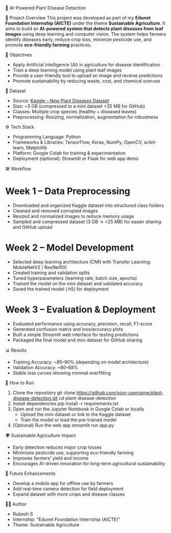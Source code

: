 🌱 AI-Powered Plant Disease Detection

📌 Project Overview
This project was developed as part of my **Edunet Foundation Internship (AICTE)** under the theme **Sustainable Agriculture**.
It aims to build an **AI-powered system that detects plant diseases from leaf images** using deep learning and computer vision.
The system helps farmers identify diseases early, reduce crop loss, minimize pesticide use, and promote **eco-friendly farming** practices.

🎯 Objectives
- Apply Artificial Intelligence (AI) in agriculture for disease identification
- Train a deep learning model using plant leaf images
- Provide a user-friendly tool to upload an image and receive predictions
- Promote sustainability by reducing waste, cost, and chemical overuse

📂 Dataset
- Source: [Kaggle – New Plant Diseases Dataset](https://www.kaggle.com/datasets/samirbhattarai/new-plant-diseases-dataset)
- Size: ~3 GB (compressed to a mini dataset <25 MB for GitHub)
- Classes: Multiple crop species (healthy + diseased leaves)
- Preprocessing: Resizing, normalization, augmentation for robustness

⚙️ Tech Stack
- Programming Language: Python
- Frameworks & Libraries: TensorFlow, Keras, NumPy, OpenCV, scikit-learn, Matplotlib
- Platform: Google Colab for training & experimentation
- Deployment (optional): Streamlit or Flask for web app demo

🛠️ Workflow
# Week 1 – Data Preprocessing
- Downloaded and organized Kaggle dataset into structured class folders
- Cleaned and removed corrupted images
- Resized and normalized images to reduce memory usage
- Sampled and compressed dataset (3 GB → <25 MB) for easier sharing and GitHub upload

# Week 2 – Model Development
- Selected deep learning architecture (CNN with Transfer Learning: MobileNetV2 / ResNet50)
- Created training and validation splits
- Tuned hyperparameters (learning rate, batch size, epochs)
- Trained the model on the mini dataset and validated accuracy
- Saved the trained model (.h5) for deployment

# Week 3 – Evaluation & Deployment
- Evaluated performance using accuracy, precision, recall, F1-score
- Generated confusion matrix and loss/accuracy plots
- Built a simple Streamlit web interface for testing predictions
- Packaged the final model and mini dataset for GitHub sharing

📊 Results
- Training Accuracy: ~85–90% (depending on model architecture)
- Validation Accuracy: ~80–88%
- Stable loss curves showing minimal overfitting

🚀 How to Run
1. Clone the repository
   git clone https://github.com/your-username/plant-disease-detection.git
   cd plant-disease-detection
2. Install dependencies
   pip install -r requirements.txt
3. Open and run the Jupyter Notebook in Google Colab or locally
   - Upload the mini dataset or link to the Kaggle dataset
   - Train the model or load the pre-trained model
4. (Optional) Run the web app
   streamlit run app.py

🌍 Sustainable Agriculture Impact
- Early detection reduces major crop losses
- Minimizes pesticide use, supporting eco-friendly farming
- Improves farmers’ yield and income
- Encourages AI-driven innovation for long-term agricultural sustainability

📌 Future Enhancements
- Develop a mobile app for offline use by farmers
- Add real-time camera detection for field deployment
- Expand dataset with more crops and disease classes

👨‍💻 Author
- Rubesh S
- Internship: "Edunet Foundation Internship (AICTE)"
- Theme: Sustainable Agriculture
